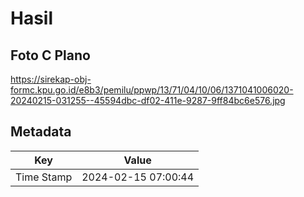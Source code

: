 # Hasil

## Foto C Plano

https://sirekap-obj-formc.kpu.go.id/e8b3/pemilu/ppwp/13/71/04/10/06/1371041006020-20240215-031255--45594dbc-df02-411e-9287-9ff84bc6e576.jpg


## Metadata

| Key        | Value               |
| ---------- | ------------------- |
| Time Stamp | 2024-02-15 07:00:44 |



